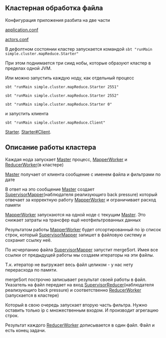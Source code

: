 ## Кластерная обработка файла

Конфигурация приложения разбита на две части

[application.conf](src/main/resources/application.conf)

[actors.conf](src/main/resources/actors.conf)

В дефолтном состоянии кластер запускается командой `sbt "runMain simple.cluster.mapReduce.Starter"`

При этом поднимается три сиид нобы, которые образуют кластер в пределах одной JVM.

Или можно запустить каждую ноду, как отдельный процесс

`sbt "runMain simple.cluster.mapReduce.Starter 2551"`

`sbt "runMain simple.cluster.mapReduce.Starter 2552"`

`sbt "runMain simple.cluster.mapReduce.Starter 0"`

и запустить клиента

`sbt "runMain simple.cluster.mapReduce.Client"`

[Starter](src/main/scala/simple/cluster/mapReduce/Starter.scala).
[Starter#Client](src/main/scala/simple/cluster/mapReduce/Starter.scala).

## Описание работы кластера

Каждая нода запускает [Master](src/main/scala/simple/cluster/mapReduce/Master.scala) процесс, [MapperWorker](src/main/scala/simple/cluster/mapReduce/MapperWorker.scala) и [ReducerWorker](src/main/scala/simple/cluster/mapReduce/ReducerWorker.scala)(в кластере)

[Master](src/main/scala/simple/cluster/mapReduce/Master.scala) получает от клиента сообщение с именем файла и фильтрами по дате

В ответ на это сообщение [Master](src/main/scala/simple/cluster/mapReduce/Master.scala) создает [SupervisorMapper](src/main/scala/simple/cluster/mapReduce/SupervisorMapper.scala)(наблюдателя реализующиго back pressure) который отвечает за корректную работу [MapperWorker](src/main/scala/simple/cluster/mapReduce/MapperWorker.scala) и ограничивает расход памяти

[MapperWorker](src/main/scala/simple/cluster/mapReduce/MapperWorker.scala) запускаются на одной ноде с текущим [Master](src/main/scala/simple/cluster/mapReduce/Master.scala). Это снижает затраты на трансфер ещё неотфильтрованных данных

Результатом работы [MapperWorker](src/main/scala/simple/cluster/mapReduce/MapperWorker.scala) будет отсортированный по ip список строк, который [SupervisorMapper](src/main/scala/simple/cluster/mapReduce/SupervisorMapper.scala) запишет в файловую систему и сохранит ссылку неё.

По исчерпанию файла [SupervisorMapper](src/main/scala/simple/cluster/mapReduce/SupervisorMapper.scala) запустит mergeSort. Имея все ссылки от предыдущей работы мы создаем итераторы на эти файлы.

Т.к. итератор не выгружает весь файл целиком - у нас нету перерасхода по памяти.

mergeSort построчно записывает результат своей работы в файл. Указатель на файл передает на вход [SupervisorReducer](src/main/scala/simple/cluster/mapReduce/SupervisorReducer.scala)(наблюдателя реализующиго back pressure) и соответственно [ReducerWorker](src/main/scala/simple/cluster/mapReduce/ReducerWorker.scala) (запускается в кластере)

Который в свою очередь запускает вторую часть фильтра. Нужно оставить только ip с множественным входом. И производит агрегацию строк.

Результат каждого [ReducerWorker](src/main/scala/simple/cluster/mapReduce/ReducerWorker.scala) дописывается в один файл. Файл и есть конец задачи.

